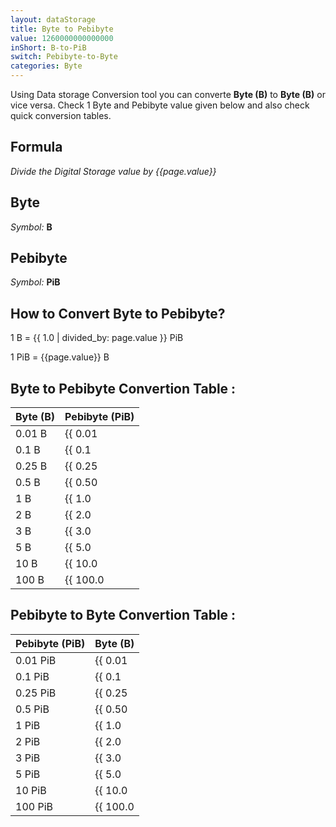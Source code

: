 ```yaml
---
layout: dataStorage
title: Byte to Pebibyte
value: 1260000000000000
inShort: B-to-PiB
switch: Pebibyte-to-Byte
categories: Byte
---
```


Using Data storage Conversion tool you can converte **Byte (B)** to **Byte (B)** or vice versa. Check 1 Byte and Pebibyte value given below and also check quick conversion tables.

## Formula
*Divide the Digital Storage value by {{page.value}}*

## Byte
*Symbol:* **B**

## Pebibyte
*Symbol:* **PiB**

## How to Convert Byte to Pebibyte?

1 B = {{ 1.0 | divided_by: page.value }} PiB

1 PiB = {{page.value}} B


## Byte to Pebibyte Convertion Table :

| Byte (B) | Pebibyte (PiB) |
| ---- | ---- |
| 0.01 B | {{ 0.01 | divided_by: page.value }} PiB |
| 0.1 B | {{ 0.1 | divided_by: page.value }} PiB |
| 0.25 B | {{ 0.25 | divided_by: page.value }} PiB |
| 0.5 B | {{ 0.50 | divided_by: page.value }} PiB |
| 1 B | {{ 1.0 | divided_by: page.value }} PiB |
| 2 B | {{ 2.0 | divided_by: page.value }} PiB |
| 3 B | {{ 3.0 | divided_by: page.value }} PiB |
| 5 B | {{ 5.0 | divided_by: page.value }} PiB |
| 10 B | {{ 10.0 | divided_by: page.value }} PiB |
| 100 B | {{ 100.0 | divided_by: page.value }} PiB |

## Pebibyte to Byte Convertion Table :

| Pebibyte (PiB) | Byte (B) |
| ---- | ---- |
| 0.01 PiB | {{ 0.01 | times: page.value }} B |
| 0.1 PiB | {{ 0.1 | times: page.value }} B |
| 0.25 PiB | {{ 0.25 | times: page.value }} B |
| 0.5 PiB | {{ 0.50 | times: page.value }} B |
| 1 PiB | {{ 1.0 | times: page.value }} B |
| 2 PiB | {{ 2.0 | times: page.value }} B |
| 3 PiB | {{ 3.0 | times: page.value }} B |
| 5 PiB | {{ 5.0 | times: page.value }} B |
| 10 PiB | {{ 10.0 | times: page.value }} B |
| 100 PiB | {{ 100.0 | times: page.value }} B |


<script>
document.getElementById('selectInput')[1].selected = true
document.getElementById('selectOutput')[21].selected = true
</script>
